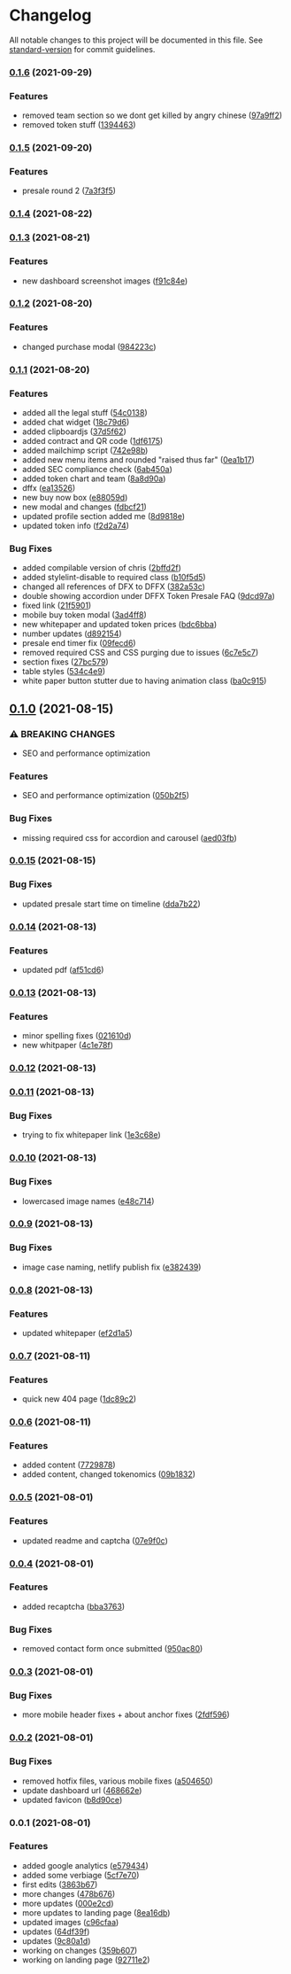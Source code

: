 # Changelog

All notable changes to this project will be documented in this file. See [standard-version](https://github.com/conventional-changelog/standard-version) for commit guidelines.

### [0.1.6](https://github.com/Diff-Ex/DiffEx.Landing/compare/v0.1.5...v0.1.6) (2021-09-29)


### Features

* removed team section so we dont get killed by angry chinese ([97a9ff2](https://github.com/Diff-Ex/DiffEx.Landing/commit/97a9ff237e3e2f45f90171c022bc72204739df92))
* removed token stuff ([1394463](https://github.com/Diff-Ex/DiffEx.Landing/commit/13944637e01e003a5ae88c2e2185a83c869ec757))

### [0.1.5](https://github.com/Diff-Ex/DiffEx.Landing/compare/v0.1.4...v0.1.5) (2021-09-20)


### Features

* presale round 2 ([7a3f3f5](https://github.com/Diff-Ex/DiffEx.Landing/commit/7a3f3f548f9ce104c27ec5e9b0d483f40c11bc45))

### [0.1.4](https://github.com/Diff-Ex/DiffEx.Landing/compare/v0.1.3...v0.1.4) (2021-08-22)

### [0.1.3](https://github.com/Diff-Ex/DiffEx.Landing/compare/v0.1.2...v0.1.3) (2021-08-21)


### Features

* new dashboard screenshot images ([f91c84e](https://github.com/Diff-Ex/DiffEx.Landing/commit/f91c84ecedb5240f5afa7c76e388b5b469e0d1a5))

### [0.1.2](https://github.com/Diff-Ex/DiffEx.Landing/compare/v0.1.1...v0.1.2) (2021-08-20)


### Features

* changed purchase modal ([984223c](https://github.com/Diff-Ex/DiffEx.Landing/commit/984223c7b083add10b3ddfccc4aa9af42deb3d0a))

### [0.1.1](https://github.com/Diff-Ex/DiffEx.Landing/compare/v0.1.0...v0.1.1) (2021-08-20)


### Features

* added all the legal stuff ([54c0138](https://github.com/Diff-Ex/DiffEx.Landing/commit/54c013834798275af3f734d465c6ce1544e8a7c4))
* added chat widget ([18c79d6](https://github.com/Diff-Ex/DiffEx.Landing/commit/18c79d6f5331291e7ddc4d4c3d20ca5f859a1f33))
* added clipboardjs ([37d5f62](https://github.com/Diff-Ex/DiffEx.Landing/commit/37d5f620b134bff2f491923f4a54c98c86d16046))
* added contract and QR code ([1df6175](https://github.com/Diff-Ex/DiffEx.Landing/commit/1df617547576cdf5bb9c5c27490d5a7bd2c10b0e))
* added mailchimp script ([742e98b](https://github.com/Diff-Ex/DiffEx.Landing/commit/742e98b2467a1d08ddead762aae05b7165cfc15f))
* added new menu items and rounded "raised thus far" ([0ea1b17](https://github.com/Diff-Ex/DiffEx.Landing/commit/0ea1b176586f28c5fcd63f8f77f067d56d1b0568))
* added SEC compliance check ([6ab450a](https://github.com/Diff-Ex/DiffEx.Landing/commit/6ab450a283bd56e65c3e7985105d045bb27c7689))
* added token chart and team ([8a8d90a](https://github.com/Diff-Ex/DiffEx.Landing/commit/8a8d90aa4cb331b64c9f89c7599e6db6ea1eac78))
* dffx ([ea13526](https://github.com/Diff-Ex/DiffEx.Landing/commit/ea135269b5dde5a399a89ab760113c43e932e324))
* new buy now box ([e88059d](https://github.com/Diff-Ex/DiffEx.Landing/commit/e88059da2bfe374fe923f7aee32a766a484b779d))
* new modal and changes ([fdbcf21](https://github.com/Diff-Ex/DiffEx.Landing/commit/fdbcf213e77730e752b3b68ae8adc6b32ffa3d16))
* updated profile section added me ([8d9818e](https://github.com/Diff-Ex/DiffEx.Landing/commit/8d9818eb08f153fd8acd6d3918ab7a851992bd4f))
* updated token info ([f2d2a74](https://github.com/Diff-Ex/DiffEx.Landing/commit/f2d2a74d8b044f3cddcb34241afe377133a381a2))


### Bug Fixes

* added compilable version of chris ([2bffd2f](https://github.com/Diff-Ex/DiffEx.Landing/commit/2bffd2fafe29a001b6e1e418ad09cfa851b600c8))
* added stylelint-disable to required class ([b10f5d5](https://github.com/Diff-Ex/DiffEx.Landing/commit/b10f5d54be7c8bfe3a76ba12424860a5b2962733))
* changed all references of DFX to DFFX ([382a53c](https://github.com/Diff-Ex/DiffEx.Landing/commit/382a53c0c2476f01cdf68d7b2cd497bb3a848848))
* double showing accordion under DFFX Token Presale FAQ ([9dcd97a](https://github.com/Diff-Ex/DiffEx.Landing/commit/9dcd97a33ff934af6228e1c979dbee02326c4852))
* fixed link ([21f5901](https://github.com/Diff-Ex/DiffEx.Landing/commit/21f5901a35dad772a8dff0fbb21383431728f245))
* mobile buy token modal ([3ad4ff8](https://github.com/Diff-Ex/DiffEx.Landing/commit/3ad4ff800571ac4bba417c74d14c6178ca5fb28e))
* new whitepaper and updated token prices ([bdc6bba](https://github.com/Diff-Ex/DiffEx.Landing/commit/bdc6bbaf2aaf9c787d5e941b60c9a8e15466b687))
* number updates ([d892154](https://github.com/Diff-Ex/DiffEx.Landing/commit/d892154326babd1f3f56c56cc90d76150ad12122))
* presale end timer fix ([09fecd6](https://github.com/Diff-Ex/DiffEx.Landing/commit/09fecd6db1dd9c4a572a83bfe04f95f4d3850434))
* removed required CSS and CSS purging due to issues ([6c7e5c7](https://github.com/Diff-Ex/DiffEx.Landing/commit/6c7e5c750ac92728698db4df83feb38735c6f877))
* section fixes ([27bc579](https://github.com/Diff-Ex/DiffEx.Landing/commit/27bc57936ca74a3250a39173fdfefadf39c90720))
* table styles ([534c4e9](https://github.com/Diff-Ex/DiffEx.Landing/commit/534c4e9948ec0877b202c56aaa30af5f4f6eb366))
* white paper button stutter due to having animation class ([ba0c915](https://github.com/Diff-Ex/DiffEx.Landing/commit/ba0c915b969819ea8272a90fa400f17b0a034fd8))

## [0.1.0](https://github.com/Diff-Ex/DiffEx.Landing/compare/v0.0.15...v0.1.0) (2021-08-15)


### ⚠ BREAKING CHANGES

* SEO and performance optimization 

### Features

* SEO and performance optimization  ([050b2f5](https://github.com/Diff-Ex/DiffEx.Landing/commit/050b2f5ee5bbed3b5eb81e89d2c7fd5fccc89e02))


### Bug Fixes

* missing required css for accordion and carousel ([aed03fb](https://github.com/Diff-Ex/DiffEx.Landing/commit/aed03fb1349d927faf1050482fa65fd078fd1516))

### [0.0.15](https://github.com/Diff-Ex/DiffEx.Landing/compare/v0.0.14...v0.0.15) (2021-08-15)


### Bug Fixes

* updated presale start time on timeline ([dda7b22](https://github.com/Diff-Ex/DiffEx.Landing/commit/dda7b2239d82f824559155cc8d88769864510b5e))

### [0.0.14](https://github.com/Diff-Ex/DiffEx.Landing/compare/v0.0.13...v0.0.14) (2021-08-13)


### Features

* updated pdf ([af51cd6](https://github.com/Diff-Ex/DiffEx.Landing/commit/af51cd6cadc029897c4011b4492c698309d0ea44))

### [0.0.13](https://github.com/Diff-Ex/DiffEx.Landing/compare/v0.0.12...v0.0.13) (2021-08-13)


### Features

* minor spelling fixes ([021610d](https://github.com/Diff-Ex/DiffEx.Landing/commit/021610dfd0d9d6b4640237118412f0304ff3e882))
* new whitpaper ([4c1e78f](https://github.com/Diff-Ex/DiffEx.Landing/commit/4c1e78f2383ec919ffecf87d1c6215881c356396))

### [0.0.12](https://github.com/Diff-Ex/DiffEx.Landing/compare/v0.0.11...v0.0.12) (2021-08-13)

### [0.0.11](https://github.com/Diff-Ex/DiffEx.Landing/compare/v0.0.10...v0.0.11) (2021-08-13)


### Bug Fixes

* trying to fix whitepaper link ([1e3c68e](https://github.com/Diff-Ex/DiffEx.Landing/commit/1e3c68ea22afadf1c992ec00af5abe77874ab12a))

### [0.0.10](https://github.com/Diff-Ex/DiffEx.Landing/compare/v0.0.9...v0.0.10) (2021-08-13)


### Bug Fixes

* lowercased image names ([e48c714](https://github.com/Diff-Ex/DiffEx.Landing/commit/e48c71493a9ac084ff3f5efab28f780e80b63960))

### [0.0.9](https://github.com/Diff-Ex/DiffEx.Landing/compare/v0.0.8...v0.0.9) (2021-08-13)


### Bug Fixes

* image case naming, netlify publish fix ([e382439](https://github.com/Diff-Ex/DiffEx.Landing/commit/e382439f57c5fd5769f3527850d9be8cd71a3a9b))

### [0.0.8](https://github.com/Diff-Ex/DiffEx.Landing/compare/v0.0.7...v0.0.8) (2021-08-13)


### Features

* updated whitepaper ([ef2d1a5](https://github.com/Diff-Ex/DiffEx.Landing/commit/ef2d1a5f3b242d0d184f2c2bf8f91a997beb326c))

### [0.0.7](https://github.com/Diff-Ex/DiffEx.Landing/compare/v0.0.6...v0.0.7) (2021-08-11)


### Features

* quick new 404 page ([1dc89c2](https://github.com/Diff-Ex/DiffEx.Landing/commit/1dc89c25c771f890fada2a61fcfd115cc7e5db09))

### [0.0.6](https://github.com/Diff-Ex/DiffEx.Landing/compare/v0.0.5...v0.0.6) (2021-08-11)


### Features

* added content ([7729878](https://github.com/Diff-Ex/DiffEx.Landing/commit/7729878a3750bcdc85c6df7fd8aaf4d530114964))
* added content, changed tokenomics ([09b1832](https://github.com/Diff-Ex/DiffEx.Landing/commit/09b1832084a4b416b8d6ae96708c07b5dd538dc9))

### [0.0.5](https://github.com/Diff-Ex/DiffEx.Landing/compare/v0.0.4...v0.0.5) (2021-08-01)


### Features

* updated readme and captcha ([07e9f0c](https://github.com/Diff-Ex/DiffEx.Landing/commit/07e9f0c1ae5be8f0260f93b686f5429bd76c9651))

### [0.0.4](https://github.com/Diff-Ex/DiffEx.Landing/compare/v0.0.3...v0.0.4) (2021-08-01)


### Features

* added recaptcha ([bba3763](https://github.com/Diff-Ex/DiffEx.Landing/commit/bba3763dd2dc46ba050ac665e7ac2fc436cd21d9))


### Bug Fixes

* removed contact form once submitted ([950ac80](https://github.com/Diff-Ex/DiffEx.Landing/commit/950ac807af6299b1d437d353fae4a0cb43ad18c1))

### [0.0.3](https://github.com/Diff-Ex/DiffEx.Landing/compare/v0.0.2...v0.0.3) (2021-08-01)


### Bug Fixes

* more mobile header fixes + about anchor fixes ([2fdf596](https://github.com/Diff-Ex/DiffEx.Landing/commit/2fdf5968292999b0e8ee3ea91b8d9294282b13ba))

### [0.0.2](https://github.com/Diff-Ex/DiffEx.Landing/compare/v0.0.1...v0.0.2) (2021-08-01)


### Bug Fixes

* removed hotfix files, various mobile fixes ([a504650](https://github.com/Diff-Ex/DiffEx.Landing/commit/a504650948f40673980b9a4589626eb5a95131cf))
* update dashboard url ([468662e](https://github.com/Diff-Ex/DiffEx.Landing/commit/468662e9ca3b54e2b876195f38a5e4d1b56a8d04))
* updated favicon ([b8d90ce](https://github.com/Diff-Ex/DiffEx.Landing/commit/b8d90ce04c2f81a48a8eb8c4bb81423af3bfc644))

### 0.0.1 (2021-08-01)


### Features

* added google analytics ([e579434](https://github.com/Diff-Ex/DiffEx.Landing/commit/e579434b8647601e50ed7f1400da00ee1c2672fb))
* added some verbiage ([5cf7e70](https://github.com/Diff-Ex/DiffEx.Landing/commit/5cf7e70cb11d29d83ba523c968f6f324a124c77b))
* first edits ([3863b67](https://github.com/Diff-Ex/DiffEx.Landing/commit/3863b6799e306382029d75aa1b441a15298c6009))
* more changes ([478b676](https://github.com/Diff-Ex/DiffEx.Landing/commit/478b676b061ee79d367f602212726c0ecbeeed8a))
* more updates ([000e2cd](https://github.com/Diff-Ex/DiffEx.Landing/commit/000e2cd5618fd28b1b526a0eb66d3f64f15f7c3b))
* more updates to landing page ([8ea16db](https://github.com/Diff-Ex/DiffEx.Landing/commit/8ea16db25eca165b6410415718c1efc43c6b7b35))
* updated images ([c96cfaa](https://github.com/Diff-Ex/DiffEx.Landing/commit/c96cfaa785a9339a96d6b740d65e77ea81d02e37))
* updates ([64df39f](https://github.com/Diff-Ex/DiffEx.Landing/commit/64df39fcc8d4366272e1513d35edafc50d47b9f7))
* updates ([9c80a1d](https://github.com/Diff-Ex/DiffEx.Landing/commit/9c80a1d4ff701d00227e53f1824f4f20ff68e377))
* working on changes ([359b607](https://github.com/Diff-Ex/DiffEx.Landing/commit/359b607783170bc4f48f11752178c987ac23a782))
* working on landing page ([92711e2](https://github.com/Diff-Ex/DiffEx.Landing/commit/92711e2126907709081f333f5d1c56d3a9ead893))
